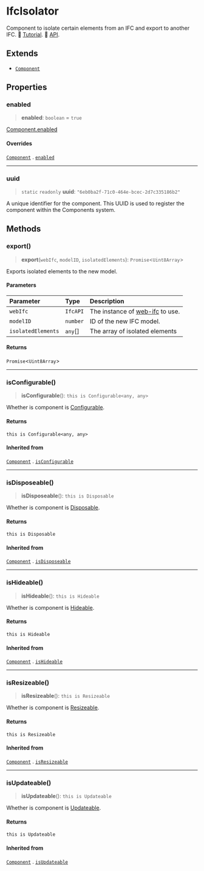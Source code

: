 # IfcIsolator

Component to isolate certain elements from an IFC and export to another IFC. 📕 [Tutorial](https://docs.thatopen.com/Tutorials/Components/Core/IfcIsolator). 📘 [API](https://docs.thatopen.com/api/@thatopen/components/classes/IfcIsolator).

## Extends

- [`Component`](Component.md)

## Properties

### enabled

> **enabled**: `boolean` = `true`

[Component.enabled](Component.md#enabled)

#### Overrides

[`Component`](Component.md) . [`enabled`](Component.md#enabled)

***

### uuid

> `static` `readonly` **uuid**: `"6eb0ba2f-71c0-464e-bcec-2d7c335186b2"`

A unique identifier for the component.
This UUID is used to register the component within the Components system.

## Methods

### export()

> **export**(`webIfc`, `modelID`, `isolatedElements`): `Promise`\<`Uint8Array`\>

Exports isolated elements to the new model.

#### Parameters

| Parameter | Type | Description |
| :------ | :------ | :------ |
| `webIfc` | `IfcAPI` | The instance of [web-ifc](https://github.com/ThatOpen/engine_web-ifc) to use. |
| `modelID` | `number` | ID of the new IFC model. |
| `isolatedElements` | `any`[] | The array of isolated elements |

#### Returns

`Promise`\<`Uint8Array`\>

***

### isConfigurable()

> **isConfigurable**(): `this is Configurable<any, any>`

Whether is component is [Configurable](../interfaces/Configurable.md).

#### Returns

`this is Configurable<any, any>`

#### Inherited from

[`Component`](Component.md) . [`isConfigurable`](Component.md#isconfigurable)

***

### isDisposeable()

> **isDisposeable**(): `this is Disposable`

Whether is component is [Disposable](../interfaces/Disposable.md).

#### Returns

`this is Disposable`

#### Inherited from

[`Component`](Component.md) . [`isDisposeable`](Component.md#isdisposeable)

***

### isHideable()

> **isHideable**(): `this is Hideable`

Whether is component is [Hideable](../interfaces/Hideable.md).

#### Returns

`this is Hideable`

#### Inherited from

[`Component`](Component.md) . [`isHideable`](Component.md#ishideable)

***

### isResizeable()

> **isResizeable**(): `this is Resizeable`

Whether is component is [Resizeable](../interfaces/Resizeable.md).

#### Returns

`this is Resizeable`

#### Inherited from

[`Component`](Component.md) . [`isResizeable`](Component.md#isresizeable)

***

### isUpdateable()

> **isUpdateable**(): `this is Updateable`

Whether is component is [Updateable](../interfaces/Updateable.md).

#### Returns

`this is Updateable`

#### Inherited from

[`Component`](Component.md) . [`isUpdateable`](Component.md#isupdateable)
